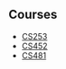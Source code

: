 ## Courses

- [CS253](https://shanepanter.com/c-devel)
- [CS452](https://shanepanter.com/os/)
- [CS481](https://shanepanter.com/capstone)

